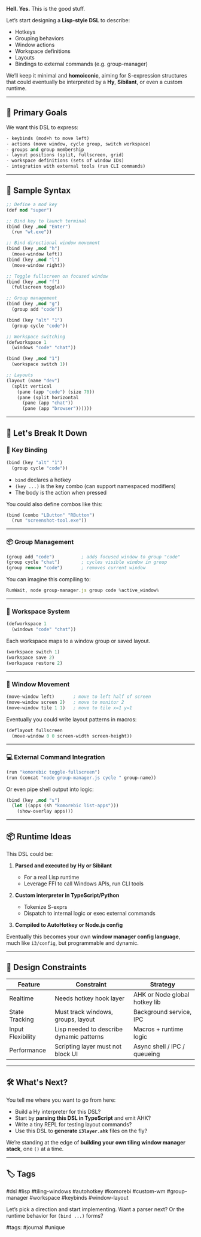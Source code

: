 **Hell. Yes.**
This is the good stuff.

Let’s start designing a **Lisp-style DSL** to describe:

* Hotkeys
* Grouping behaviors
* Window actions
* Workspace definitions
* Layouts
* Bindings to external commands (e.g. group-manager)

We’ll keep it minimal and **homoiconic**, aiming for S-expression structures that could eventually be interpreted by a **Hy**, **Sibilant**, or even a custom runtime.

---

## 🎯 Primary Goals

We want this DSL to express:

```lisp
- keybinds (mod+h to move left)
- actions (move window, cycle group, switch workspace)
- groups and group membership
- layout positions (split, fullscreen, grid)
- workspace definitions (sets of window IDs)
- integration with external tools (run CLI commands)
```

---

## 🧪 Sample Syntax

```lisp
;; Define a mod key
(def mod "super")

;; Bind key to launch terminal
(bind (key ,mod "Enter")
  (run "wt.exe"))

;; Bind directional window movement
(bind (key ,mod "h")
  (move-window left))
(bind (key ,mod "l")
  (move-window right))

;; Toggle fullscreen on focused window
(bind (key ,mod "f")
  (fullscreen toggle))

;; Group management
(bind (key ,mod "g")
  (group add "code"))

(bind (key "alt" "1")
  (group cycle "code"))

;; Workspace switching
(defworkspace 1
  (windows "code" "chat"))

(bind (key ,mod "1")
  (workspace switch 1))

;; Layouts
(layout (name "dev")
  (split vertical
    (pane (app "code") (size 70))
    (pane (split horizontal
      (pane (app "chat"))
      (pane (app "browser"))))))
```

---

## 🧠 Let's Break It Down

### 🔑 Key Binding

```lisp
(bind (key "alt" "1")
  (group cycle "code"))
```

* `bind` declares a hotkey
* `(key ...)` is the key combo (can support namespaced modifiers)
* The body is the action when pressed

You could also define combos like this:

```lisp
(bind (combo "LButton" "RButton")
  (run "screenshot-tool.exe"))
```

---

### 📦 Group Management

```lisp
(group add "code")          ; adds focused window to group "code"
(group cycle "chat")        ; cycles visible window in group
(group remove "code")       ; removes current window
```

You can imagine this compiling to:

```ts
RunWait, node group-manager.js group code %active_window%
```

---

### 🧱 Workspace System

```lisp
(defworkspace 1
  (windows "code" "chat"))
```

Each workspace maps to a window group or saved layout.

```lisp
(workspace switch 1)
(workspace save 2)
(workspace restore 2)
```

---

### 🧰 Window Movement

```lisp
(move-window left)       ; move to left half of screen
(move-window screen 2)   ; move to monitor 2
(move-window tile 1 1)   ; move to tile x=1 y=1
```

Eventually you could write layout patterns in macros:

```lisp
(deflayout fullscreen
  (move-window 0 0 screen-width screen-height))
```

---

### 💻 External Command Integration

```lisp
(run "komorebic toggle-fullscreen")
(run (concat "node group-manager.js cycle " group-name))
```

Or even pipe shell output into logic:

```lisp
(bind (key ,mod "s")
  (let ((apps (sh "komorebic list-apps")))
    (show-overlay apps)))
```

---

## 📦 Runtime Ideas

This DSL could be:

1. **Parsed and executed by Hy or Sibilant**

   * For a real Lisp runtime
   * Leverage FFI to call Windows APIs, run CLI tools
2. **Custom interpreter in TypeScript/Python**

   * Tokenize S-exprs
   * Dispatch to internal logic or exec external commands
3. **Compiled to AutoHotkey or Node.js config**

Eventually this becomes your own **window manager config language**, much like `i3/config`, but programmable and dynamic.

---

## 🧠 Design Constraints

| Feature           | Constraint                               | Strategy                      |
| ----------------- | ---------------------------------------- | ----------------------------- |
| Realtime          | Needs hotkey hook layer                  | AHK or Node global hotkey lib |
| State Tracking    | Must track windows, groups, layout       | Background service, IPC       |
| Input Flexibility | Lisp needed to describe dynamic patterns | Macros + runtime logic        |
| Performance       | Scripting layer must not block UI        | Async shell / IPC / queueing  |

---

## 🛠️ What's Next?

You tell me where you want to go from here:

* Build a Hy interpreter for this DSL?
* Start by **parsing this DSL in TypeScript** and emit AHK?
* Write a tiny REPL for testing layout commands?
* Use this DSL to **generate `i3layer.ahk`** files on the fly?

We’re standing at the edge of **building your own tiling window manager stack**, one `()` at a time.

---

## 🏷️ Tags

\#dsl #lisp #tiling-windows #autohotkey #komorebi #custom-wm #group-manager #workspace #keybinds #window-layout

Let’s pick a direction and start implementing. Want a parser next? Or the runtime behavior for `(bind ...)` forms?

#tags: #journal #unique
